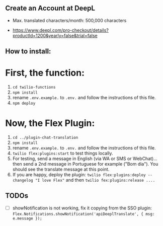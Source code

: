 ## Create an Account at DeepL

- Max. translated characters/month: 500,000 characters

- https://www.deepl.com/pro-checkout/details?productId=1200&yearly=false&trial=false

## How to install:

# First, the function:

1. `cd twilio-functions`
2. `npm install`
3. rename `.env.example.` to `.env.` and follow the instructions of this file.
4. `npm deploy`

# Now, the Flex Plugin:

1. `cd ../plugin-chat-translation`
2. `npm install`
3. rename `.env.example.` to `.env.` and follow the instructions of this file.
4. `twilio flex:plugins:start` to test things locally.
5. For testing, send a message in English (via WA or SMS or WebChat)... then send a 2nd message in Portuguese for example ("Bom dia"). You should see the translate message at this point.
6. If you are happy, deploy the plugin: `twilio flex:plugins:deploy --changelog "I love Flex"` and then `twilio fex:plugins:release ....`

## TODOs

- [ ] showNotification is not working, fix it copying from the SSO plugin: `Flex.Notifications.showNotification('apiDeeplTranslate', { msg: e.message });`
